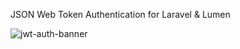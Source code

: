 JSON Web Token Authentication for Laravel & Lumen

![jwt-auth-banner](https://raw.githubusercontent.com/PHP-Open-Source-Saver/jwt-auth/develop/.github/banner.png)
